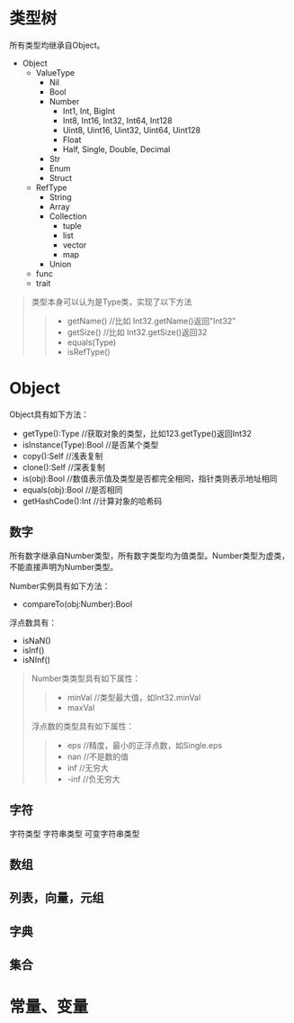 # 类型树

所有类型均继承自Object。

+ Object
    + ValueType
        + Nil
        + Bool
        + Number
            + Int1, Int, BigInt
            + Int8, Int16, Int32, Int64, Int128
            + Uint8, Uint16, Uint32, Uint64, Uint128
            + Float
            + Half, Single, Double, Decimal
        + Str
        + Enum
        + Struct
    + RefType
        + String
        + Array
        + Collection
            + tuple
            + list
            + vector
            + map
        + Union
    + func
    + trait

> 类型本身可以认为是Type类，实现了以下方法
>
>> + getName() //比如 Int32.getName()返回"Int32"
>> + getSize() //比如 Int32.getSize()返回32
>> + equals(Type)
>> + isRefType()

# Object

Object具有如下方法：

+ getType():Type  //获取对象的类型，比如123.getType()返回Int32
+ isInstance(Type):Bool //是否某个类型
+ copy():Self //浅表复制
+ clone():Self //深表复制
+ is(obj):Bool //数值表示值及类型是否都完全相同，指针类则表示地址相同
+ equals(obj):Bool //是否相同
+ getHashCode():Int //计算对象的哈希码

## 数字

所有数字继承自Number类型，所有数字类型均为值类型。Number类型为虚类，不能直接声明为Number类型。

Number实例具有如下方法：

+ compareTo(obj:Number):Bool

浮点数具有：

+ isNaN()
+ isInf()
+ isNInf()


> Number类类型具有如下属性：
>
>> + minVal //类型最大值，如Int32.minVal
>> + maxVal
>
> 浮点数的类型具有如下属性：
>
>> + eps //精度，最小的正浮点数，如Single.eps
>> + nan //不是数的值
>> + inf //无穷大
>> + -inf //负无穷大


## 字符

字符类型
字符串类型
可变字符串类型

## 数组

## 列表，向量，元组

## 字典

## 集合

# 常量、变量


# 